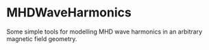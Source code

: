 # MHDWaveHarmonics
Some simple tools for modelling MHD wave harmonics in an arbitrary magnetic field geometry.
